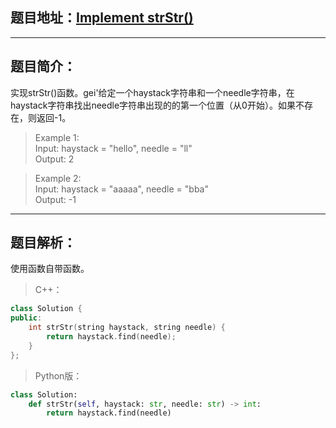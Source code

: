 ## 题目地址：[Implement strStr()](https://leetcode.com/problems/implement-strstr/)
---
## 题目简介：
实现strStr()函数。gei'给定一个haystack字符串和一个needle字符串，在haystack字符串找出needle字符串出现的的第一个位置（从0开始）。如果不存在，则返回-1。   

> Example 1:   
> Input: haystack = "hello", needle = "ll"   
> Output: 2   

> Example 2:   
> Input: haystack = "aaaaa", needle = "bba"   
> Output: -1   


---
## 题目解析：  
使用函数自带函数。
>C++：
```c++
class Solution {
public:
    int strStr(string haystack, string needle) {
        return haystack.find(needle);
    }
};
```
>Python版：
```python
class Solution:
    def strStr(self, haystack: str, needle: str) -> int:
        return haystack.find(needle)
```
